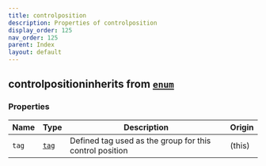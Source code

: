 ```yaml
---
title: controlposition
description: Properties of controlposition
display_order: 125
nav_order: 125
parent: Index
layout: default
---
```


## controlpositioninherits from [`enum`](./enum.html)

### Properties

| Name | Type | Description | Origin |
|------|------|-------------|--------|
| `tag` | [`tag`](./tag.html) | Defined tag used as the group for this control position | (this) |

